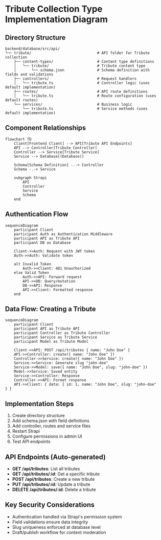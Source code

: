 # Tribute Collection Type Implementation Diagram

## Directory Structure

```
backend/database/src/api/
└── tribute/                              # API folder for Tribute collection
    ├── content-types/                    # Content type definitions
    │   └── tribute/                      # Tribute content type
    │       └── schema.json               # Schema definition with fields and validations
    ├── controllers/                      # Request handlers
    │   └── tribute.ts                    # Controller logic (uses default implementation)
    ├── routes/                           # API route definitions
    │   └── tribute.ts                    # Route configuration (uses default routes)
    └── services/                         # Business logic
        └── tribute.ts                    # Service methods (uses default implementation)
```

## Component Relationships

```mermaid
flowchart TD
    Client[Frontend Client] --> API[Tribute API Endpoints]
    API --> Controller[Tribute Controller]
    Controller --> Service[Tribute Service]
    Service --> Database[(Database)]
    
    Schema[Schema Definition] -.-> Controller
    Schema -.-> Service
    
    subgraph Strapi
        API
        Controller
        Service
        Schema
    end
```

## Authentication Flow

```mermaid
sequenceDiagram
    participant Client
    participant Auth as Authentication Middleware
    participant API as Tribute API
    participant DB as Database
    
    Client->>Auth: Request with JWT token
    Auth->>Auth: Validate token
    
    alt Invalid Token
        Auth->>Client: 401 Unauthorized
    else Valid Token
        Auth->>API: Forward request
        API->>DB: Query/mutation
        DB->>API: Response
        API->>Client: Formatted response
    end
```

## Data Flow: Creating a Tribute

```mermaid
sequenceDiagram
    participant Client
    participant API as Tribute API
    participant Controller as Tribute Controller
    participant Service as Tribute Service
    participant Model as Tribute Model
    
    Client->>API: POST /api/tributes { name: "John Doe" }
    API->>Controller: create({ name: "John Doe" })
    Controller->>Service: create({ name: "John Doe" })
    Service->>Service: Generate slug "john-doe"
    Service->>Model: save({ name: "John Doe", slug: "john-doe" })
    Model->>Service: Saved entity
    Service->>Controller: Response
    Controller->>API: Format response
    API->>Client: { data: { id: 1, name: "John Doe", slug: "john-doe" } }
```

## Implementation Steps

1. Create directory structure
2. Add schema.json with field definitions
3. Add controller, routes and service files
4. Restart Strapi
5. Configure permissions in admin UI
6. Test API endpoints

## API Endpoints (Auto-generated)

- **GET /api/tributes**: List all tributes
- **GET /api/tributes/:id**: Get a specific tribute
- **POST /api/tributes**: Create a new tribute
- **PUT /api/tributes/:id**: Update a tribute
- **DELETE /api/tributes/:id**: Delete a tribute

## Key Security Considerations

- Authentication handled via Strapi's permission system
- Field validations ensure data integrity
- Slug uniqueness enforced at database level
- Draft/publish workflow for content moderation